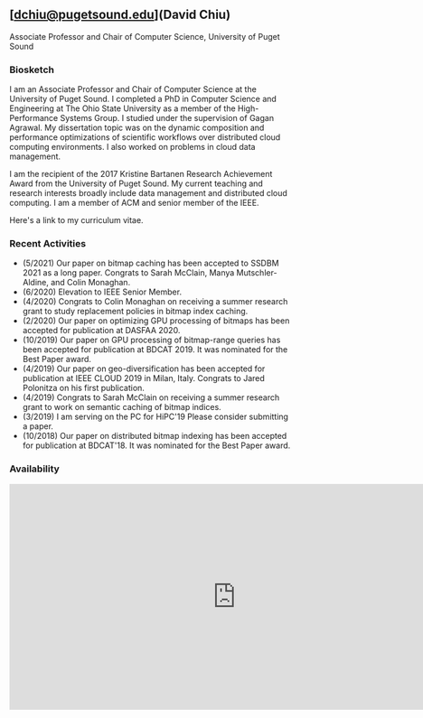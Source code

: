 ## [dchiu@pugetsound.edu](David Chiu)
Associate Professor and Chair of Computer Science, University of Puget Sound

### Biosketch
I am an Associate Professor and Chair of Computer Science at the University of Puget Sound. I completed a PhD in Computer Science and Engineering at The Ohio State University as a member of the High-Performance Systems Group. I studied under the supervision of Gagan Agrawal. My dissertation topic was on the dynamic composition and performance optimizations of scientific workflows over distributed cloud computing environments. I also worked on problems in cloud data management.

I am the recipient of the 2017 Kristine Bartanen Research Achievement Award from the University of Puget Sound. My current teaching and research interests broadly include data management and distributed cloud computing. I am a member of ACM and senior member of the IEEE.

Here's a link to my curriculum vitae.

### Recent Activities
* (5/2021) Our paper on bitmap caching has been accepted to SSDBM 2021 as a long paper. Congrats to Sarah McClain, Manya Mutschler-Aldine, and Colin Monaghan.
* (6/2020) Elevation to IEEE Senior Member.
* (4/2020) Congrats to Colin Monaghan on receiving a summer research grant to study replacement policies in bitmap index caching.
* (2/2020) Our paper on optimizing GPU processing of bitmaps has been accepted for publication at DASFAA 2020.
* (10/2019) Our paper on GPU processing of bitmap-range queries has been accepted for publication at BDCAT 2019. It was nominated for the Best Paper award.
* (4/2019) Our paper on geo-diversification has been accepted for publication at IEEE CLOUD 2019 in Milan, Italy. Congrats to Jared Polonitza on his first publication.
* (4/2019) Congrats to Sarah McClain on receiving a summer research grant to work on semantic caching of bitmap indices.
* (3/2019) I am serving on the PC for HiPC'19 Please consider submitting a paper.
* (10/2018) Our paper on distributed bitmap indexing has been accepted for publication at BDCAT'18. It was nominated for the Best Paper award.

### Availability
<iframe src="https://calendar.google.com/calendar/embed?height=600&amp;wkst=1&amp;bgcolor=%23ffffff&amp;ctz=America%2FLos_Angeles&amp;src=ZGF2aWQudC5jaGl1QGdtYWlsLmNvbQ&amp;src=bzBuOXZ2cWdpcHJzNG9saDUxbm82ZWVkY2dAZ3JvdXAuY2FsZW5kYXIuZ29vZ2xlLmNvbQ&amp;color=%23F09300&amp;color=%233F51B5&amp;mode=WEEK&amp;showPrint=0&amp;showDate=0&amp;title=David&#39;s%20Availability&amp;showTabs=0&amp;showCalendars=0&amp;showNav=0&amp;showTitle=0" style="border-width:0" width="800" height="400" frameborder="0" scrolling="no"></iframe>
